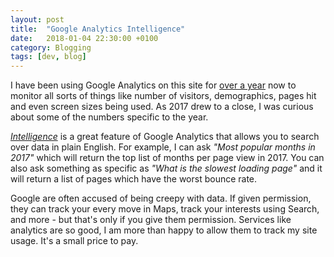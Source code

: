 ```yaml
---
layout: post
title:  "Google Analytics Intelligence"
date:   2018-01-04 22:30:00 +0100
category: Blogging
tags: [dev, blog]
---
```


I have been using Google Analytics on this site for [over a year][googan] now to monitor all sorts of things like number of visitors, demographics, pages hit and even screen sizes being used. As 2017 drew to a close, I was curious about some of the numbers specific to the year. 

[*Intelligence*][intel] is a great feature of Google Analytics that allows you to search over data in plain English. For example, I can ask *"Most popular months in 2017"* which will return the top list of months per page view in 2017. You can also ask something as specific as *"What is the slowest loading page"* and it will return a list of pages which have the worst bounce rate. 

Google are often accused of being creepy with data. If given permission, they can track your every move in Maps, track your interests using Search, and more - but that's only if you give them permission. Services like analytics are so good, I am more than happy to allow them to track my site usage. It's a small price to pay.

[googan]:http://colm.io/2016/07/07/google-analytics/
[intel]:https://support.google.com/analytics/answer/7411707?hl=en
